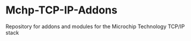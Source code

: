 Mchp-TCP-IP-Addons
==================

Repository for addons and modules for the Microchip Technology TCP/IP stack